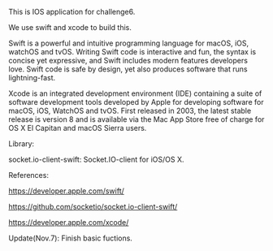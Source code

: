 This is IOS application for challenge6.

We use swift and xcode to build this.

Swift is a powerful and intuitive programming language for macOS, iOS, watchOS and tvOS. Writing Swift code is interactive and fun, the syntax is concise yet expressive, and Swift includes modern features developers love. Swift code is safe by design, yet also produces software that runs lightning-fast.

Xcode is an integrated development environment (IDE) containing a suite of software development tools developed by Apple for developing software for macOS, iOS, WatchOS and tvOS. First released in 2003, the latest stable release is version 8 and is available via the Mac App Store free of charge for OS X El Capitan and macOS Sierra users.

Library:

socket.io-client-swift: Socket.IO-client for iOS/OS X.

References:

https://developer.apple.com/swift/

https://github.com/socketio/socket.io-client-swift/

https://developer.apple.com/xcode/




Update(Nov.7):
Finish basic fuctions.
